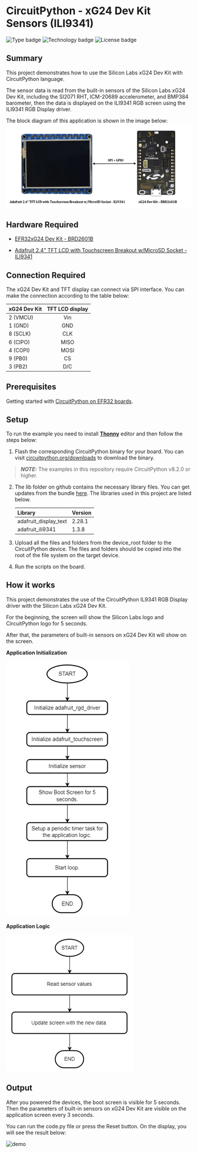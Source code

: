 # CircuitPython - xG24 Dev Kit Sensors (ILI9341) #

![Type badge](https://img.shields.io/badge/dynamic/json?url=https://raw.githubusercontent.com/SiliconLabs/application_examples_ci/master/circuitpython/cp_xg24_dev_kit_sensors_common.json&label=Type&query=type&color=green)
![Technology badge](https://img.shields.io/badge/dynamic/json?url=https://raw.githubusercontent.com/SiliconLabs/application_examples_ci/master/circuitpython/cp_xg24_dev_kit_sensors_common.json&label=Technology&query=technology&color=green)
![License badge](https://img.shields.io/badge/dynamic/json?url=https://raw.githubusercontent.com/SiliconLabs/application_examples_ci/master/circuitpython/cp_xg24_dev_kit_sensors_common.json&label=License&query=license&color=green)
## Summary ##

This project demonstrates how to use the Silicon Labs xG24 Dev Kit with CircuitPython language.

The sensor data is read from the built-in sensors of the Silicon Labs xG24 Dev Kit, including the SI2071 RHT, ICM-20689 accelerometer, and BMP384 barometer, then the data is displayed on the ILI9341 RGB screen using the ILI9341 RGB Display driver.

The block diagram of this application is shown in the image below:
![overview](docs/overview.png)

## Hardware Required ##

- [EFR32xG24 Dev Kit - BRD2601B](https://www.silabs.com/development-tools/wireless/efr32xg24-dev-kit?tab=overview)

- [Adafruit 2.4" TFT LCD with Touchscreen Breakout w/MicroSD Socket - ILI9341](https://www.adafruit.com/product/1770)

## Connection Required ##

The xG24 Dev Kit and TFT display can connect via SPI interface. You can make the connection according to the table below:

| xG24 Dev Kit | TFT LCD display | 
|:-------|:------:|
|  2 (VMCU)  |  Vin  |
|  1 (GND)  |  GND  |
|  8 (SCLK)  |  CLK  |
| 6 (CIPO)  |  MISO  |
|  4 (COPI)  |  MOSI  |
|  9 (PB0)  |  CS  |
|  3 (PB2)  |  D/C  |

## Prerequisites ##

Getting started with [CircuitPython on EFR32 boards](../doc/running_circuitpython.md).

## Setup ##

To run the example you need to install **[Thonny](https://thonny.org/)** editor and then follow the steps below:

1. Flash the corresponding CircuitPython binary for your board. You can visit [circuitpython.org/downloads](https://circuitpython.org/downloads?q=silabs) to download the binary.

> **_NOTE:_** The examples in this repository require CircuitPython v8.2.0 or higher.

2. The lib folder on github contains the necessary library files. You can get updates from the bundle [here](https://circuitpython.org/libraries). The libraries used in this project are listed below.

    | Library           | Version           |
    |:----------------- |:------------------|
    | adafruit_display_text |       2.28.1       |
    | adafruit_ili9341  |       1.3.8      |

3. Upload all the files and folders from the device_root folder to the CircuitPython device. The files and folders should be copied into the root of the file system on the target device.

4. Run the scripts on the board.

## How it works ##

This project demonstrates the use of the CircuitPython IL9341 RGB Display driver with the Silicon Labs xG24 Dev Kit.

For the beginning, the screen will show the Silicon Labs logo and CircuitPython logo for 5 seconds.

After that, the parameters of built-in sensors on xG24 Dev Kit will show on the screen.

**Application Initialization**

![application_init](docs/application_init.png)

**Application Logic**

![application_logic](docs/application_logic.png)

## Output ##

After you powered the devices, the boot screen is visible for 5 seconds. Then the parameters of built-in sensors on xG24 Dev Kit are visible on the application screen every 3 seconds.

You can run the code.py file or press the Reset button. On the display, you will see the result below:

![demo](docs/demo.gif)
